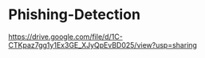 # Phishing-Detection

https://drive.google.com/file/d/1C-CTKpaz7gg1y1Ex3GE_XJyQpEvBD025/view?usp=sharing
